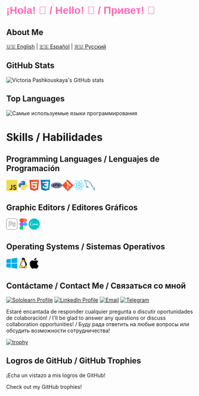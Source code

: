 <!-- Приветствие с измененным цветом и шрифтом -->
<h1 style="color:#ff69b4; font-family:Arial, sans-serif;">¡Hola! 👋 / Hello! 👋 / Привет! 👋</h1>

<!-- Информация о себе -->
## About Me

[:us: English](https://github.com/VictoriaPashkouskaya/VictoriaPashkouskaya/blob/main/About%20me) | [:es: Español](https://github.com/VictoriaPashkouskaya/VictoriaPashkouskaya/blob/main/Sobre%20mi) | [:ru: Русский](https://github.com/VictoriaPashkouskaya/VictoriaPashkouskaya/blob/main/%D0%9E%D0%B1%D0%BE%20%D0%BC%D0%BD%D0%B5)

<!-- GitHub Stats -->
## GitHub Stats
![Victoria Pashkouskaya's GitHub stats](https://github-readme-stats.vercel.app/api?username=VictoriaPashkouskaya&show_icons=true&theme=radical&bg_color=000000&text_color=DC143C)

<!-- Top Languages -->
## Top Languages
![Самые используемые языки программирования](https://github-readme-stats.vercel.app/api/top-langs/?username=VictoriaPashkouskaya&layout=compact&bg_color=000000&text_color=DC143C)

<!-- Навыки -->
# Skills / Habilidades
## Programming Languages / Lenguajes de Programación

<img src="https://raw.githubusercontent.com/devicons/devicon/master/icons/javascript/javascript-original.svg" width="30" height="30" alt="JavaScript"><img src="https://raw.githubusercontent.com/devicons/devicon/master/icons/python/python-original.svg" width="30" height="30" alt="Python"><img src="https://raw.githubusercontent.com/devicons/devicon/master/icons/html5/html5-original.svg" width="30" height="30" alt="HTML"><img src="https://raw.githubusercontent.com/devicons/devicon/master/icons/css3/css3-original.svg" width="30" height="30" alt="CSS"><img src="https://raw.githubusercontent.com/devicons/devicon/master/icons/php/php-original.svg" width="30" height="30" alt="PHP"><img src="https://raw.githubusercontent.com/devicons/devicon/master/icons/git/git-original.svg" width="30" height="30" alt="Git"><img src="https://raw.githubusercontent.com/devicons/devicon/master/icons/react/react-original.svg" width="30" height="30" alt="React"><img src="https://raw.githubusercontent.com/devicons/devicon/master/icons/mysql/mysql-original.svg" width="30" height="30" alt="MySQL">

## Graphic Editors / Editores Gráficos

<img src="https://raw.githubusercontent.com/devicons/devicon/master/icons/photoshop/photoshop-line.svg" width="30" height="30" alt="Photoshop"><img src="https://raw.githubusercontent.com/devicons/devicon/master/icons/figma/figma-original.svg" width="30" height="30" alt="Figma"><img src="https://raw.githubusercontent.com/devicons/devicon/master/icons/canva/canva-original.svg" width="30" height="30" alt="Canva">

## Operating Systems / Sistemas Operativos

<img src="https://raw.githubusercontent.com/devicons/devicon/master/icons/windows8/windows8-original.svg" width="30" height="30" alt="Windows"><img src="https://raw.githubusercontent.com/devicons/devicon/master/icons/linux/linux-original.svg" width="30" height="30" alt="Linux"><img src="https://raw.githubusercontent.com/devicons/devicon/master/icons/apple/apple-original.svg" width="30" height="30" alt="MacOS"> 

<!-- Contáctame / Contact Me / Связаться со мной -->
## Contáctame / Contact Me / Связаться со мной
[![Sololearn Profile](https://img.shields.io/badge/Sololearn-Profile-green?style=for-the-badge&logo=sololearn)](https://www.sololearn.com/es/profile/31722118)
[![LinkedIn Profile](https://img.shields.io/badge/LinkedIn-Profile-blue?style=for-the-badge&logo=linkedin)](https://www.linkedin.com/in/victoria-pashkouskaya-4ab140280)
[![Email](https://img.shields.io/badge/Email-vika.pashkowskaia%40ukr.net-red?style=for-the-badge&logo=gmail)](mailto:vika.pashkowskaia@ukr.net)
[![Telegram](https://img.shields.io/badge/Telegram-Contact-blue?style=for-the-badge&logo=telegram)](https://t.me/your_telegram_username)

Estaré encantada de responder cualquier pregunta o discutir oportunidades de colaboración! / I'll be glad to answer any questions or discuss collaboration opportunities! / Буду рада ответить на любые вопросы или обсудить возможности сотрудничества!

[![trophy](https://github-profile-trophy.vercel.app/?username=VictoriaPashkouskaya)](https://github.com/ryo-ma/github-profile-trophy)


## Logros de GitHub / GitHub Trophies

¡Echa un vistazo a mis logros de GitHub!

Check out my GitHub trophies!

